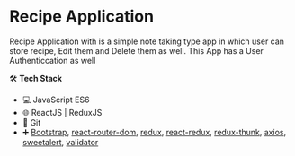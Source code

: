 # Recipe Application

Recipe Application with  is a simple note taking type app in which user can store recipe, Edit them and Delete them as well. This App has a User Authenticcation as well

🛠 **Tech Stack**

- 💻 JavaScript ES6
- 🌐 ReactJS | ReduxJS
- 🔧 Git
- ➕ [Bootstrap](https://getbootstrap.com/), [react-router-dom](https://v5.reactrouter.com/web/guides/quick-start), [redux](https://redux.js.org/), [react-redux](https://react-redux.js.org/), [redux-thunk](https://www.npmjs.com/package/redux-thunk), [axios](https://www.npmjs.com/package/axios), [sweetalert](https://www.npmjs.com/package/sweetalert), [validator](https://www.npmjs.com/package/validator)
